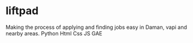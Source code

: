 liftpad
=======

Making the process of applying and finding jobs easy in Daman, vapi and nearby areas.
Python
Html
Css
JS
GAE
